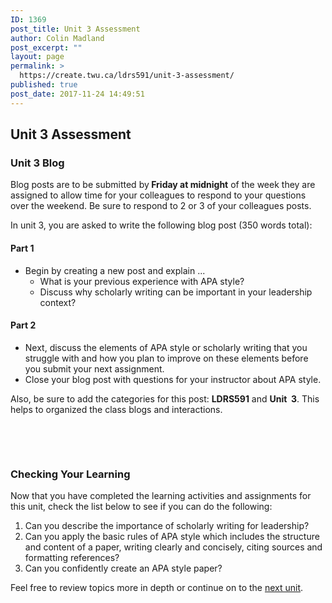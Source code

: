 ```yaml
---
ID: 1369
post_title: Unit 3 Assessment
author: Colin Madland
post_excerpt: ""
layout: page
permalink: >
  https://create.twu.ca/ldrs591/unit-3-assessment/
published: true
post_date: 2017-11-24 14:49:51
---
```

<h2>Unit 3 Assessment</h2>
<h3>Unit 3 Blog</h3>
Blog posts are to be submitted by<strong> Friday at midnight</strong> of the week they are assigned to allow time for your colleagues to respond to your questions over the weekend. Be sure to respond to 2 or 3 of your colleagues posts.

In unit 3, you are asked to write the following blog post (350 words total):
<h4>Part 1</h4>
<ul>
 	<li>Begin by creating a new post and explain ...
<ul>
 	<li>What is your previous experience with APA style?</li>
 	<li>Discuss why scholarly writing can be important in your leadership context?</li>
</ul>
</li>
</ul>
<h4>Part 2</h4>
<ul>
 	<li>Next, discuss the elements of APA style or scholarly writing that you struggle with and how you plan to improve on these elements before you submit your next assignment.</li>
 	<li>Close your blog post with questions for your instructor about APA style.</li>
</ul>
Also, be sure to add the categories for this post: <strong>LDRS591</strong> and <strong>Unit  3</strong>. This helps to organized the class blogs and interactions.

&nbsp;

&nbsp;
<h3>Checking Your Learning</h3>
Now that you have completed the learning activities and assignments for this unit, check the list below to see if you can do the following:
<ol>
 	<li>Can you describe the importance of scholarly writing for leadership?</li>
 	<li>Can you apply the basic rules of APA style which includes the structure and content of a paper, writing clearly and concisely, citing sources and formatting references?</li>
 	<li>Can you confidently create an APA style paper?</li>
</ol>
Feel free to review topics more in depth or continue on to the <a href="https://create.twu.ca/ldrs591/unit-4-overview/">next unit</a>.